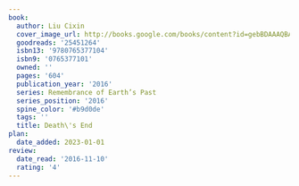 ```yaml
---
book:
  author: Liu Cixin
  cover_image_url: http://books.google.com/books/content?id=gebBDAAAQBAJ&printsec=frontcover&img=1&zoom=1&edge=curl&source=gbs_api
  goodreads: '25451264'
  isbn13: '9780765377104'
  isbn9: '0765377101'
  owned: ''
  pages: '604'
  publication_year: '2016'
  series: Remembrance of Earth’s Past
  series_position: '2016'
  spine_color: '#b9d0de'
  tags: ''
  title: Death\'s End
plan:
  date_added: 2023-01-01
review:
  date_read: '2016-11-10'
  rating: '4'
---
```

